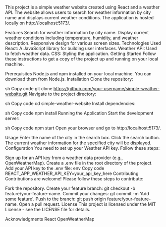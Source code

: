 This project is a simple weather website created using React and a weather API. The website allows users to search for weather information by city name and displays current weather conditions. The application is hosted locally on http://localhost:5173/.

Features
Search for weather information by city name.
Display current weather conditions including temperature, humidity, and weather description.
Responsive design for various screen sizes.
Technologies Used
React: A JavaScript library for building user interfaces.
Weather API: Used to fetch weather data.
CSS: Styling the application.
Getting Started
Follow these instructions to get a copy of the project up and running on your local machine.

Prerequisites
Node.js and npm installed on your local machine. You can download them from Node.js.
Installation
Clone the repository:

sh
Copy code
git clone https://github.com/your-username/simple-weather-website.git
Navigate to the project directory:

sh
Copy code
cd simple-weather-website
Install dependencies:

sh
Copy code
npm install
Running the Application
Start the development server:

sh
Copy code
npm start
Open your browser and go to http://localhost:5173/.

Usage
Enter the name of the city in the search box.
Click the search button.
The current weather information for the specified city will be displayed.
Configuration
You need to set up your Weather API key. Follow these steps:

Sign up for an API key from a weather data provider (e.g., OpenWeatherMap).
Create a .env file in the root directory of the project.
Add your API key to the .env file:
env
Copy code
REACT_APP_WEATHER_API_KEY=your_api_key_here
Contributing
Contributions are welcome! Please follow these steps to contribute:

Fork the repository.
Create your feature branch: git checkout -b feature/your-feature-name.
Commit your changes: git commit -m 'Add some feature'.
Push to the branch: git push origin feature/your-feature-name.
Open a pull request.
License
This project is licensed under the MIT License - see the LICENSE file for details.

Acknowledgments
React
OpenWeatherMap
